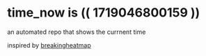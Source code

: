 # time_now is (( 1719046800159 ))

an automated repo that shows the currnent time

inspired by [breakingheatmap](https://github.com/breakingheatmap/breakingheatmap)